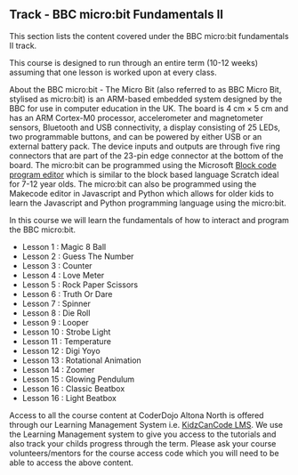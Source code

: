
## Track - BBC micro:bit Fundamentals II

This section lists the content covered under the BBC micro:bit fundamentals II track.

This course is designed to run through an entire term (10-12 weeks) assuming that one lesson is worked upon at every class. 

About the BBC micro:bit - The Micro Bit (also referred to as BBC Micro Bit, stylised as micro:bit) is an ARM-based embedded system designed by the BBC for use in computer education in the UK. The board is 4 cm × 5 cm and has an ARM Cortex-M0 processor, accelerometer and magnetometer sensors, Bluetooth and USB connectivity, a display consisting of 25 LEDs, two programmable buttons, and can be powered by either USB or an external battery pack. The device inputs and outputs are through five ring connectors that are part of the 23-pin edge connector at the bottom of the board. The micro:bit can be programmed using the Microsoft [Block code program editor](https://makecode.microbit.org) which is similar to the block based language Scratch ideal for 7-12 year olds. The micro:bit can also be programmed using the Makecode editor in Javascript and Python which allows for older kids to learn the Javascript and Python programming language using the micro:bit.

In this course we will learn the fundamentals of how to interact and program the BBC micro:bit.

- Lesson 1  : Magic 8 Ball
- Lesson 2  : Guess The Number
- Lesson 3  : Counter
- Lesson 4  : Love Meter
- Lesson 5  : Rock Paper Scissors
- Lesson 6  : Truth Or Dare
- Lesson 7  : Spinner
- Lesson 8  : Die Roll
- Lesson 9  : Looper
- Lesson 10 : Strobe Light
- Lesson 11 : Temperature
- Lesson 12 : Digi Yoyo
- Lesson 13 : Rotational Animation
- Lesson 14 : Zoomer
- Lesson 15 : Glowing Pendulum
- Lesson 16 : Classic Beatbox
- Lesson 16 : Light Beatbox

Access to all the course content at CoderDojo Altona North is offered through our Learning Management System i.e. [KidzCanCode LMS](https://learning.kidzcancode.com). We use the Learning Management system to give you access to the tutorials and also track your childs progress through the term. Please ask your course volunteers/mentors for the course access code which you will need to be able to access the above content. 
